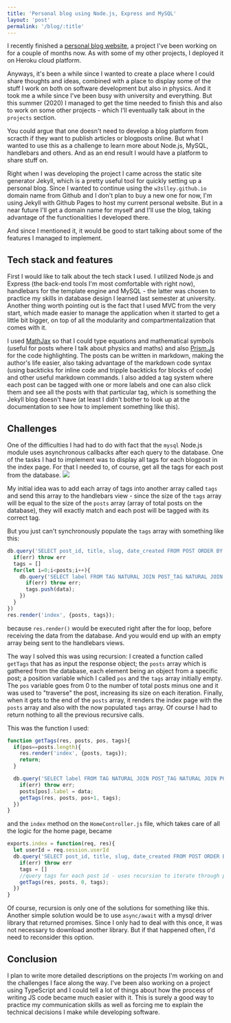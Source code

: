 ```yaml
---
title: 'Personal blog using Node.js, Express and MySQL'
layout: 'post'
permalink: '/blog/:title'
---
```

I recently finished a [personal blog website](https://w3slley-blog.herokuapp.com/), a project I've been working on for a couple of months now. As with some of my other projects, I deployed it on Heroku cloud platform.

Anyways, it's been a while since I wanted to create a place where I could share thoughts and ideas, combined with a place to display some of the stuff I work on both on software development but also in physics. And it took me a while since I've been busy with university and everything. But this summer (2020) I managed to get the time needed to finish this and also to work on some other projects - which I'll eventually talk about in the `projects` section. 

You could argue that one doesn't need to develop a blog platform from scracth if they want to publish articles or blogposts online. But what I wanted to use this as a challenge to learn more about Node.js, MySQL, handlebars and others. And as an end result I would have a platform to share stuff on. 

Right when I was developing the project I came across the static site generator Jekyll, which is a pretty useful tool for quickly setting up a personal blog. Since I wanted to continue using the `w3slley.github.io` domain name from Github and I don't plan to buy a new one for now, I'm using Jekyll with Github Pages to host my current personal website. But in a near future I'll get a domain name for myself and I'll use the blog, taking advantage of the functionalities I developed there. 

And since I mentioned it, it would be good to start talking about some of the features I managed to implement.

## Tech stack and features

First I would like to talk about the tech stack I used. I utilized Node.js and Express (the back-end tools I'm most comfortable with right now), handlebars for the template engine and MySQL - the latter was chosen to practice my skills in database design I learned last semester at university. Another thing worth pointing out is the fact that I used MVC from the very start, which made easier to manage the application when it started to get a little bit bigger, on top of all the modularity and compartmentalization that comes with it.

I used [MathJax](https://github.com/mathjax/MathJax) so that I could type equations and mathematical symbols (useful for posts where I talk about physics and maths) and also [Prism.Js](https://prismjs.com) for the code highlighting. The posts can be written in markdown, making the author's life easier, also taking advantage of the markdown code syntax (using backticks for inline code and tripple backticks for blocks of code) and other useful markdown commands. I also added a tag system where each post can be tagged with one or more labels and one can also click them and see all the posts with that particular tag, which is something the Jekyll blog doesn't have (at least I didn't bother to look up at the documentation to see how to implement something like this). 

## Challenges

One of the difficulties I had had to do with fact that the `mysql` Node.js module uses asynchronous callbacks after each query to the database. One of the tasks I had to implement was to display all tags for each blogpost in the index page. For that I needed to, of course, get all the tags for each post from the database.
![](https://imgur.com/ues5KvY.png)

 My initial idea was to add each array of tags into another array called `tags` and send this array to the handlebars view - since the size of the `tags` array will be equal to the size of the `posts` array (array of total posts on the database), they will exactly match and each post will be tagged with its correct tag.

But you just can't synchronously populate the `tags` array with something like this:
```javascript
db.query('SELECT post_id, title, slug, date_created FROM POST ORDER BY date_created DESC', (err, posts)=>{
  if(err) throw err
  tags = []
  for(let i=0;i<posts;i++){
    db.query('SELECT label FROM TAG NATURAL JOIN POST_TAG NATURAL JOIN POST WHERE post_id=?',posts.post_id,(err, data)=>{
      if(err) throw err;
      tags.push(data);
    })
  }
})
res.render('index', {posts, tags});

```
because `res.render()` would be executed right after the for loop, before receiving the data from the database. And you would end up with an empty array being sent to the handlebars views.

The way I solved this was using recursion: I created a function called `getTags` that has as input the response object; the `posts` array which is gathered from the database, each element being an object from a specific post; a position variable which I called `pos` and the `tags` array initially empty. The `pos` variable goes from 0 to the number of total posts minus one and it was used to "traverse" the post, increasing its size on each iteration. Finally, when it gets to the end of the `posts` array, it renders the index page with the `posts` array and also with the now populated `tags` array. Of course I had to return nothing to all the previous recursive calls.

This was the function I used:

```javascript
function getTags(res, posts, pos, tags){
  if(pos==posts.length){
    res.render('index', {posts, tags});
    return;
  }

  db.query('SELECT label FROM TAG NATURAL JOIN POST_TAG NATURAL JOIN POST WHERE post_id=?',posts[pos].post_id,(err, data)=>{
    if(err) throw err;
    posts[pos].label = data;
    getTags(res, posts, pos+1, tags);
  })
}
```

and the `index` method on the `HomeController.js` file, which takes care of all the logic for the home page, became

```javascript
exports.index = function(req, res){
  let userId = req.session.userId
  db.query('SELECT post_id, title, slug, date_created FROM POST ORDER BY date_created DESC', (err, posts)=>{
    if(err) throw err
    tags = []
    //query tags for each post id - uses recursion to iterate through posts and then render page
    getTags(res, posts, 0, tags);
  })
}
```
Of course, recursion is only one of the solutions for something like this. Another simple solution would be to use `async/await` with a mysql driver library that returned promises. Since I only had to deal with this once, it was not necessary to download another library. But if that happened often, I'd need to reconsider this option. 

## Conclusion

I plan to write more detailed descriptions on the projects I'm working on and the challenges I face along the way. I've been also working on a project using TypeScript and I could tell a lot of things about how the process of writing JS code became much easier with it. This is surely a good way to practice my communication skills as well as forcing me to explain the technical decisions I make while developing software.
